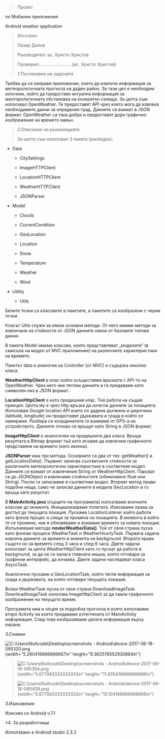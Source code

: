 > Проект

по Мобилни приложения

Android weather application

> Изготвил:
>
> Лазар Дилов
>
> Ръководител: ас. Христо Христов
>
> Проверил: ........................ (ас. Христо Христов)
>
> *1.Постановка* *на* *задачата*

Трябва да се направи приложение, което да извлича информация за
метеорологичната прогноза на даден район. За тази цел е необходим
източник, който да предоставя актуална информация за меоторологичната
обстановка на конкретно селище. За целта съм използвал OpenWeather. Те
предоставят API чрез което мога да извлека необходимите данни за
определен град. Данните се взимат в JSON формат. OpenWeather са така
добри и предоставят дори графично изображение на времето навън.

> *2.Описание* *на* *реализацията*
>
> За целта съм използвал 3 пакета (packages):

-   Data

    -   CitySettings

    -   ImageHTTPClient

    -   LocationHTTPClient

    -   WeatherHTTPClient

    -   JSONParser

-   Model

    -   Clouds

    -   CurrentCondition

    -   GeoLocation

    -   Location

    -   Snow

    -   Temperature

    -   Weather

    -   Wind

-   Utility

    -   Utils

Белите точки са класовете в пакетите, а пакетите са изобразени с черни
точки.

Класът Utils служи за някои основни методи. От него имаме методи за
извличане на стойности от JSON данните някои от базовите типове данни.

В пакета Model имаме класове, които представляват „моделите“ (в смисъла
на модел от MVC приложение) на различните характеристики на времето.

Пакетът data е аналогия на Controller (от MVC) и съдържа няколко класа.

**WeatherHttpClient** e клас който осъществява връзката с API-то на
OpenWeather. Чрез него ние теглим данните и ги предаваме като символен
низ в JSON формат.

**LocationHttpClient** е като предишния клас. Той работи на същия
принцип. Целта му е чрез http връзка да изтегли данните за локацията.
Използвам Google location API които по дадена дължина и широчина
(latitude, longitude) ни предоставят държавата и града в който се
намираме. Разбира се координатите ги взимаме от GPS-a на устройството.
Данните отново се връщат като String в JSON формат.

**ImageHttpClient** е аналогичен на предишните два класа. Връща
резултата в Bitmap формат тъй като искаме да извлечем графичното
представяне на времето (като иконка).

**JSONParser** има три метода. Основните са два от тях: getWeather() и
getLocationData(). Първият записва съответните стойности за различните
метеорологични характеристики в съответния модел. Данните се взимат от
извлечения String от WeatherHttpClient. Парсват се до JSONObject и
извличаме стойностите (обикновено float или String). После ги записваме
в съответния модел. Вторият метод прави подобни неща, само че записва
данните в модела GeoLocation и го връща като резултат.

В **MainActivity.java** (сърцето на програмата) изпозлваме всичките
класове до момента. Инициализираме полетата. Изискваме права за достъп
до текущата локация. Пускаме LocationListener който работи като фонов
процес и следи за промяна на локацията. В момента в който тя се промени,
ние я обновяваме и взимаме времето за новата локация. Изпълняваме метода
**renderWeatherData()**. Той от своя страна пуска като фонови процеси
WeatherTask и WeatherHourlyTask. Първата задача извлича данните за
времето в момента на background. Втората прави същото но за времето след
3 часа и след 6 часа. Двете задачи използват за целта WeatherHttpClient
като го пускат да работи в background, за да не се налага главната
нишка, която отговаря за графични интерфейс, да изчаква. Двете задачи
наследяват класа AsyncTask.

Аналогично пускаме и GeoLocationTask, който тегли информация за града и
държавата, на която отговаря текущата локация.

Всеки WeatherTask пуска от своя страна DownloadImageTask.
DownloadImageTask използва ImageHttpClient за да свали графичното
изображение на текущото време.

Програмата има и опция за подробна прогноза в която използваме второ
Activity на което предаваме изтеглената от MainActivity информация. След
това изобразяваме цялата информация върху екрана.

*3.Снимки*

![C:\\Users\\Nullcode\\Desktop\\screenshots -
Android\\device-2017-06-18-095320.png](./myMediaFolder/media/image1.png){width="5.260416666666667in"
height="9.362576552930884in"}

> ![C:\\Users\\Nullcode\\Desktop\\screenshots -
> Android\\device-2017-06-18-095354.png](./myMediaFolder/media/image2.png){width="5.677083333333333in"
> height="11.635416666666666in"}
>
> ![C:\\Users\\Nullcode\\Desktop\\screenshots -
> Android\\device-2017-06-18-095409.png](./myMediaFolder/media/image3.png){width="5.677083333333333in"
> height="10.104166666666666in"}

*3.Изисквания*

Изисква се Android v.7.1

*4. За разработчици

Използвано е Android studio 2.3.2
